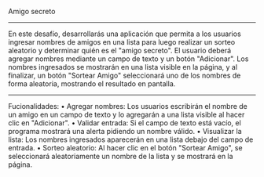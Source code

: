Amigo secreto
________________________________________
En este desafío, desarrollarás una aplicación que permita a los usuarios ingresar nombres de amigos en una lista para luego realizar un sorteo aleatorio y determinar quién es el "amigo secreto".
El usuario deberá agregar nombres mediante un campo de texto y un botón "Adicionar". Los nombres ingresados se mostrarán en una lista visible en la página, y al finalizar, un botón "Sortear Amigo" seleccionará uno de los nombres de forma aleatoria, mostrando el resultado en pantalla.
________________________________________
Fucionalidades:
•	Agregar nombres: Los usuarios escribirán el nombre de un amigo en un campo de texto y lo agregarán a una lista visible al hacer clic en "Adicionar".
•	Validar entrada: Si el campo de texto está vacío, el programa mostrará una alerta pidiendo un nombre válido.
•	Visualizar la lista: Los nombres ingresados aparecerán en una lista debajo del campo de entrada.
•	Sorteo aleatorio: Al hacer clic en el botón "Sortear Amigo", se seleccionará aleatoriamente un nombre de la lista y se mostrará en la página.
